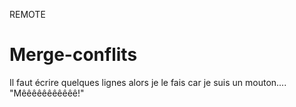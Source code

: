 REMOTE
# Merge-conflits

Il faut écrire quelques lignes alors je le fais car je suis un mouton.... "Mêêêêêêêêêêê!"
